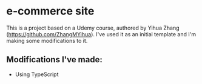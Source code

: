 # e-commerce site

This is a project based on a Udemy course, authored by Yihua Zhang (https://github.com/ZhangMYihua). I've used it as an initial template and I'm making some modifications to it.

## Modifications I've made:

- Using TypeScript
